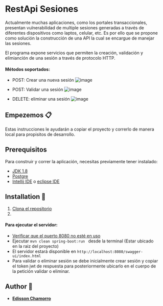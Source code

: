# RestApi Sesiones

Actualmente muchas aplicaciones, como los portales transaccionales, presentan vulnerabilidad de multiple sesiones generadas a través de diferentes
dispositivos como laptos, celular, etc. Es por ello que se propone como solución la construcción de una API la cual se encargue de manejar las 
sesiones.

El programa expone servicios que permiten la creación, validación y elimianción de una sesión a través de protocolo HTTP.

#### Métodos soportados:

* POST: Crear una nueva sesión
![image](https://user-images.githubusercontent.com/71468355/224377304-54eace52-1914-4973-8a3a-15d1bd4967bd.png)

* POST: Validar una sesión
![image](https://user-images.githubusercontent.com/71468355/224377380-807df2ff-5763-49d1-a15c-e8d748a6fd6b.png)

* DELETE: eliminar una sesión
![image](https://user-images.githubusercontent.com/71468355/224377442-c37d28a7-9299-49ba-a4e1-88aac24a7fb8.png)

## Empezemos :clipboard:

Estas instrucciones le ayudarán a copiar el proyecto y correrlo de manera local para propisitos de desarrollo.

## Prerequisitos

Para construir y correr la aplicación, necesitas previamente tener instalado:

- [JDK 1.8](http://www.oracle.com/technetwork/java/javase/downloads/jdk8-downloads-2133151.html)
- [Postgre](https://www.solvetic.com/tutoriales/article/7676-como-instalar-postgresql-en-windows-10/)
- [Intellij IDE](https://support.academicsoftware.eu/hc/es/articles/360006978997-C%C3%B3mo-instalar-IntelliJ-IDEA-Community-Edition) o [eclipse IDE](https://tutobasico.com/instalar-eclipse-windows/)


## Installation :wrench:

1. [Clona el repositorio](https://docs.github.com/es/repositories/creating-and-managing-repositories/cloning-a-repository)
2. 

#### Para ejecutar el servidor:
* [Verificar que el puerto 8080 no esté en uso](https://www.ionos.es/digitalguide/servidores/seguridad/puertos-abiertos/#:~:text=Si%20quieres%20comprobar%20los%20puertos,no%20se%20est%C3%A1n%20conectando%20actualmente.)
* Ejecutar `mvn clean spring-boot:run ` desde la terminal (Estar ubicado en la raiz del proyecto)
* El servidor estará disponible en `http://localhost:8080/swagger-ui/index.html`
* Para validar o eliminar sesión se debe inicialmente crear sesión y copiar el token jwt de respuesta
para posteriormente ubicarlo en el cuerpo de la petición validar o eliminar.

## Author :pencil:

* **[Edisson Chamorro](https://github.com/edissonchamorroc)**
